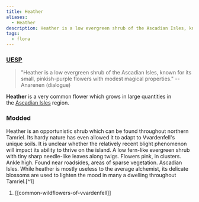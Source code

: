 ```yaml
---
title: Heather
aliases:
  - Heather
description: Heather is a low evergreen shrub of the Ascadian Isles, known for its small, pinkish-purple flowers.
tags:
  - flora
---
```

### [UESP](https://en.uesp.net/wiki/Morrowind:Heather)
> "Heather is a low evergreen shrub of the Ascadian Isles, known for its small, pinkish-purple flowers with modest magical properties."
> -- Anarenen (dialogue)

**Heather** is a very common flower which grows in large quantities in the [Ascadian Isles](https://en.uesp.net/wiki/Morrowind:Ascadian_Isles "Morrowind:Ascadian Isles") region.
### Modded
Heather is an opportunistic shrub which can be found throughout northern Tamriel. Its hardy nature has even allowed it to adapt to Vvardenfell's unique soils. It is unclear whether the relatively recent blight phenomenon will impact its ability to thrive on the island. A low fern-like evergreen shrub with tiny sharp needle-like leaves along twigs. Flowers pink, in clusters. Ankle high. Found near roadsides, areas of sparse vegetation. Ascadian Isles. While heather is mostly useless to the average alchemist, its delicate blossoms are used to lighten the mood in many a dwelling throughout Tamriel.[^1]

1. [[common-wildflowers-of-vvardenfell]]